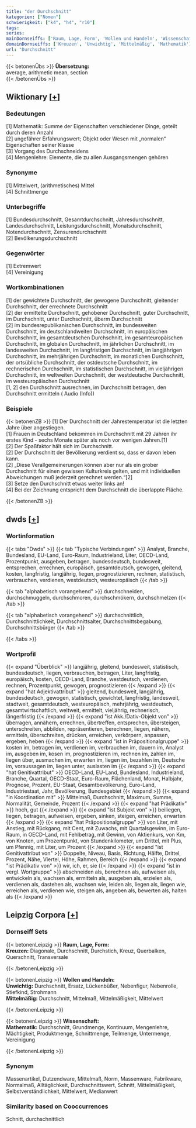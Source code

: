 ```yaml
---
title: "der Durchschnitt"
kategorien: ["Nomen"]
schwierigkeit: ["k4", "h4", "r10"]
tags:
series:
mainDornseiffs: ['Raum, Lage, Form', 'Wollen und Handeln', 'Wissenschaft']
domainDornseiffs: ['Kreuzen', 'Unwichtig', 'Mittelmäßig', 'Mathematik']
url: "Durchschnitt"
---
```


{{< betonenÜbs >}}
**Übersetzung:**  
average, arithmetic mean, section  
{{< /betonenÜbs >}}

## Wiktionary [[+](https://de.wiktionary.org/wiki/Durchschnitt)]

### Bedeutungen
[1] Mathematik: Summe der Eigenschaften verschiedener Dinge, geteilt durch deren Anzahl  
[2] ungefährer Erfahrungswert; Objekt oder Wesen mit „normalen“ Eigenschaften seiner Klasse  
[3] Vorgang des Durchschneidens  
[4] Mengenlehre: Elemente, die zu allen Ausgangsmengen gehören  

### Synonyme
[1] Mittelwert, (arithmetisches) Mittel  
[4] Schnittmenge  

### Unterbegriffe
[1] Bundesdurchschnitt, Gesamtdurchschnitt, Jahresdurchschnitt, Landesdurchschnitt, Leistungsdurchschnitt, Monatsdurchschnitt, Notendurchschnitt, Zensurendurchschnitt  
[2] Bevölkerungsdurchschnitt  

### Gegenwörter
[1] Extremwert  
[4] Vereinigung  

### Wortkombinationen
[1] der gewichtete Durchschnitt, der gewogene Durchschnitt, gleitender Durchschnitt, der errechnete Durchschnitt  
[2] der ermittelte Durchschnitt, gehobener Durchschnitt, guter Durchschnitt, im Durchschnitt, unter Durchschnitt, überm Durchschnitt  
[2] im bundesrepublikanischen Durchschnitt, im bundesweiten Durchschnitt, im deutschlandweiten Durchschnitt, im europäischen Durchschnitt, im gesamtdeutschen Durchschnitt, im gesamteuropäischen Durchschnitt, im globalen Durchschnitt, im jährlichen Durchschnitt, im landesweiten Durchschnitt, im langfristigen Durchschnitt, im langjährigen Durchschnitt, im mehrjährigen Durchschnitt, im monatlichen Durchschnitt, der ortsübliche Durchschnitt, der ostdeutsche Durchschnitt, im rechnerischen Durchschnitt, im statistischen Durchschnitt, im vieljährigen Durchschnitt, im weltweiten Durchschnitt, der westdeutsche Durchschnitt, im westeuropäischen Durchschnitt  
[1, 2] den Durchschnitt ausrechnen, im Durchschnitt betragen, den Durchschnitt ermitteln ( Audio (Info))  

### Beispiele
{{< betonenZB >}}
[1] Der Durchschnitt der Jahrestemperatur ist die letzten Jahre über angestiegen.  
[1] Frauen in Deutschland bekommen im Durchschnitt mit 29 Jahren ihr erstes Kind - sechs Monate später als noch vor wenigen Jahren.[1]  
[2] Der Spaßfaktor hält sich im Durchschnitt.  
[2] Der Durchschnitt der Bevölkerung verdient so, dass er davon leben kann.  
[2] „Diese Verallgemeinerungen können aber nur als ein grober Durchschnitt für einen gewissen Kulturkreis gelten, und mit individuellen Abweichungen muß jederzeit gerechnet werden.“[2]  
[3] Setze den Durchschnitt etwas weiter links an!  
[4] Bei der Zeichnung entspricht dem Durchschnitt die überlappte Fläche.  

{{< /betonenZB >}}


## dwds [[+](https://www.dwds.de/wb/Durchschnitt)]

### Wortinformation
{{< tabs "Dwds" >}}
{{< tab "Typische Verbindungen" >}}
Analyst, Branche, Bundesland, EU-Land, Euro-Raum, Industrieland, Liter, OECD-Land, Prozentpunkt, ausgeben, betragen, bundesdeutsch, bundesweit, entsprechen, errechnen, europäisch, gesamtdeutsch, gewogen, gleitend, kosten, langfristig, langjährig, liegen, prognostizieren, rechnen, statistisch, verbrauchen, verdienen, westdeutsch, westeuropäisch
{{< /tab >}}

{{< tab "alphabetisch vorangehend" >}}
durchschneiden, durchschmuggeln, durchschmoren, durchschmökern, durchschmelzen
{{< /tab >}}

{{< tab "alphabetisch vorangehend" >}}
durchschnittlich, Durchschnittlichkeit, Durchschnittsalter, Durchschnittsbegabung, Durchschnittsbürger
{{< /tab >}}

{{< /tabs >}}

### Wortprofil
{{< expand "Überblick" >}} langjährig, gleitend, bundesweit, statistisch, bundesdeutsch, liegen, verbrauchen, betragen, Liter, langfristig, europäisch, kosten, OECD-Land, Branche, westdeutsch, verdienen, rechnen, Prozentpunkt, gewogen, prognostizieren {{< /expand >}}
{{< expand "hat Adjektivattribut" >}} gleitend, bundesweit, langjährig, bundesdeutsch, gewogen, statistisch, gewichtet, langfristig, landesweit, stadtweit, gesamtdeutsch, westeuropäisch, mehrjährig, westdeutsch, gesamtwirtschaftlich, weltweit, ermittelt, vieljährig, rechnerisch, längerfristig {{< /expand >}}
{{< expand "ist Akk./Dativ-Objekt von" >}} überragen, annähern, errechnen, übertreffen, entsprechen, übersteigen, unterschreiten, abbilden, repräsentieren, berechnen, liegen, nähern, ermitteln, überschreiten, drücken, erreichen, verkörpern, anpassen, ergeben, heben {{< /expand >}}
{{< expand "ist in Präpositionalgruppe" >}} kosten im, betragen im, verdienen im, verbrauchen im, dauern im, Analyst im, ausgeben im, kosen im, prognostizieren im, rechnen im, zahlen im, liegen über, ausmachen im, erwarten im, liegen im, bezahlen im, Deutsche im, voraussagen im, liegen unter, auslasten im {{< /expand >}}
{{< expand "hat Genitivattribut" >}} OECD-Land, EU-Land, Bundesland, Industrieland, Branche, Quartal, OECD-Staat, Euro-Raum, Flächenland, Monat, Halbjahr, Prognose, Prozent, EU-Staat, Gesamtbevölkerung, Euro-Land, Industriestaat, Jahr, Bevölkerung, Bundesgebiet {{< /expand >}}
{{< expand "in Koordination mit" >}} Mittelmaß, Durchschnitt, Maximum, Summe, Normalität, Gemeinde, Prozent {{< /expand >}}
{{< expand "hat Prädikativ" >}} hoch, gut {{< /expand >}}
{{< expand "ist Subjekt von" >}} beiliegen, liegen, betragen, aufweisen, ergeben, sinken, steigen, erreichen, erwarten {{< /expand >}}
{{< expand "hat Präpositionalgruppe" >}} von Liter, mit Anstieg, mit Rückgang, mit Cent, mit Zuwachs, mit Quartalsgewinn, im Euro-Raum, in OECD-Land, mit Fehlbetrag, mit Gewinn, von Aktienkurs, von Km, von Knoten, um Prozentpunkt, von Stundenkilometer, um Drittel, mit Plus, um Pfennig, mit Liter, um Prozent {{< /expand >}}
{{< expand "ist Genitivattribut von" >}} Doppelte, Niveau, Basis, Richtung, Hälfte, Drittel, Prozent, Nähe, Viertel, Höhe, Rahmen, Bereich {{< /expand >}}
{{< expand "ist Prädikativ von" >}} wir, ich, er, sie {{< /expand >}}
{{< expand "ist in vergl. Wortgruppe" >}} abschneiden als, berechnen als, aufweisen als, entwickeln als, wachsen als, ermitteln als, ausgeben als, erzielen als, verdienen als, dastehen als, wachsen wie, leiden als, liegen als, liegen wie, erreichen als, verdienen wie, steigen als, angeben als, bewerten als, halten als {{< /expand >}}

## Leipzig Corpora [[+](https://corpora.uni-leipzig.de/en/res?word=Durchschnitt&corpusId=deu_newscrawl-public_2018)]

### Dornseiff Sets
{{< betonenLeipzig >}}
**Raum, Lage, Form:**  
**Kreuzen:** Diagonale, Durchschnitt, Durchstich, Kreuz, Querbalken, Querschnitt, Transversale  

{{< /betonenLeipzig >}}


{{< betonenLeipzig >}}
**Wollen und Handeln:**  
**Unwichtig:** Durchschnitt, Ersatz, Lückenbüßer, Nebenfigur, Nebenrolle, Stiefkind, Strohmann  
**Mittelmäßig:** Durchschnitt, Mittelmaß, Mittelmäßigkeit, Mittelwert  

{{< /betonenLeipzig >}}


{{< betonenLeipzig >}}
**Wissenschaft:**  
**Mathematik:** Durchschnitt, Grundmenge, Kontinuum, Mengenlehre, Mächtigkeit, Produktmenge, Schnittmenge, Teilmenge, Untermenge, Vereinigung  

{{< /betonenLeipzig >}}

### Synonym
Massenartikel, Dutzendware, Mittelmaß, Norm, Massenware, Fabrikware, Normalmaß, Alltäglichkeit, Durchschnittswert, Schnitt, Mittelmäßigkeit, Selbstverständlichkeit, Mittelwert, Medianwert


### Similarity based on Cooccurrences
Schnitt, durchschnittlich

